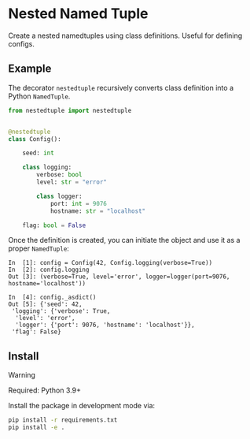 # Nested Named Tuple

Create a nested namedtuples using class definitions. Useful for defining configs.

## Example

The decorator ```nestedtuple``` recursively converts class definition into a Python ```NamedTuple```.

```Python
from nestedtuple import nestedtuple


@nestedtuple
class Config():

    seed: int

    class logging:
        verbose: bool
        level: str = "error"

        class logger:
            port: int = 9076
            hostname: str = "localhost"

    flag: bool = False
```

Once the definition is created, you can initiate the object and use it as a proper ```NamedTuple```:

```IPython
In  [1]: config = Config(42, Config.logging(verbose=True))
In  [2]: config.logging
Out [3]: (verbose=True, level='error', logger=logger(port=9076, hostname='localhost'))
```

```IPython
In  [4]: config._asdict()
Out [5]: {'seed': 42,
 'logging': {'verbose': True,
  'level': 'error',
  'logger': {'port': 9076, 'hostname': 'localhost'}},
 'flag': False}
```


## Install

> [!Warning]
> Required: Python 3.9+

Install the package in development mode via:

```bash
pip install -r requirements.txt
pip install -e .
```